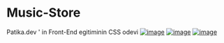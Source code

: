 # Music-Store
Patika.dev ' in Front-End egitiminin CSS odevi
[![image](https://r.resimlink.com/cmDQAHx941u.png)](https://resimlink.com/cmDQAHx941u)
[![image](https://r.resimlink.com/mwZaDVXh.png)](https://resimlink.com/mwZaDVXh)
[![image](https://r.resimlink.com/t2zmeS8W.png)](https://resimlink.com/t2zmeS8W)

